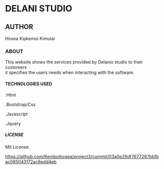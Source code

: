 # DELANI STUDIO

## AUTHOR

Hosea Kipkemoi Kimutai

### ABOUT

This website shows the services provided by Delanio studio to their customers  
it specifies the users needs when interacting with the software. 


#### TECHNOLOGIES USED

.Html

.Bootstrap/Css

.Javascript

.Jquery

##### LICENSE 
Mit License

https://github.com/Kemboihosea/project3/commit/03a0e29df7677267bbfbac065043172ac6edd4eb


